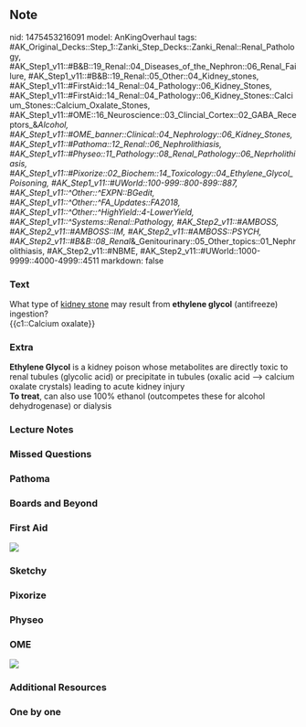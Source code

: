 ## Note
nid: 1475453216091
model: AnKingOverhaul
tags: #AK_Original_Decks::Step_1::Zanki_Step_Decks::Zanki_Renal::Renal_Pathology, #AK_Step1_v11::#B&B::19_Renal::04_Diseases_of_the_Nephron::06_Renal_Failure, #AK_Step1_v11::#B&B::19_Renal::05_Other::04_Kidney_stones, #AK_Step1_v11::#FirstAid::14_Renal::04_Pathology::06_Kidney_Stones, #AK_Step1_v11::#FirstAid::14_Renal::04_Pathology::06_Kidney_Stones::Calcium_Stones::Calcium_Oxalate_Stones, #AK_Step1_v11::#OME::16_Neuroscience::03_Clincial_Cortex::02_GABA_Receptors_&_Alcohol, #AK_Step1_v11::#OME_banner::Clinical::04_Nephrology::06_Kidney_Stones, #AK_Step1_v11::#Pathoma::12_Renal::06_Nephrolithiasis, #AK_Step1_v11::#Physeo::11_Pathology::08_Renal_Pathology::06_Neprholithiasis, #AK_Step1_v11::#Pixorize::02_Biochem::14_Toxicology::04_Ethylene_Glycol_Poisoning, #AK_Step1_v11::#UWorld::100-999::800-899::887, #AK_Step1_v11::^Other::^EXPN::BGedit, #AK_Step1_v11::^Other::^FA_Updates::FA2018, #AK_Step1_v11::^Other::^HighYield::4-LowerYield, #AK_Step1_v11::^Systems::Renal::Pathology, #AK_Step2_v11::#AMBOSS, #AK_Step2_v11::#AMBOSS::IM, #AK_Step2_v11::#AMBOSS::PSYCH, #AK_Step2_v11::#B&B::08_Renal_&_Genitourinary::05_Other_topics::01_Nephrolithiasis, #AK_Step2_v11::#NBME, #AK_Step2_v11::#UWorld::1000-9999::4000-4999::4511
markdown: false

### Text
<div>
  What type of <u>kidney stone</u> may result from <b>ethylene
  glycol</b> (antifreeze) ingestion?
</div>
<div>
  {{c1::Calcium oxalate}}
</div>

### Extra
<div>
  <b>Ethylene Glycol</b> is a kidney poison whose metabolites are
  directly toxic to renal tubules (glycolic acid) or precipitate in
  tubules (oxalic acid --> calcium oxalate crystals) leading to
  acute kidney injury
</div>
<div>
  <b>To treat</b>, can also use 100% ethanol (outcompetes these for
  alcohol dehydrogenase) or dialysis
</div>

### Lecture Notes


### Missed Questions


### Pathoma


### Boards and Beyond


### First Aid
<img src="tmpTEA0K8.png">

### Sketchy


### Pixorize


### Physeo


### OME
<div class="ome-widget">
  <a href=
  "https://onlinemeded.org/spa/nephrology/kidney-stones/acquire?ref=anki">
  <img src="_OME_AnkiFlashcards_Lesson_6.png"></a>
</div>

### Additional Resources


### One by one

